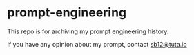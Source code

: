 # prompt-engineering

This repo is for archiving my prompt engineering history.

If you have any opinion about my prompt, contact sb12@tuta.io

